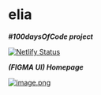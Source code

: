 # elia

***#100daysOfCode project***


[![Netlify Status](https://api.netlify.com/api/v1/badges/8aac082b-f07d-43ed-b9c9-9005c089a81b/deploy-status)](https://app.netlify.com/sites/elia/deploys)

***(FIGMA UI) Homepage***

[![image.png](https://i.postimg.cc/x8BdNLbf/image.png)](https://postimg.cc/Fkgv2dZ8)
